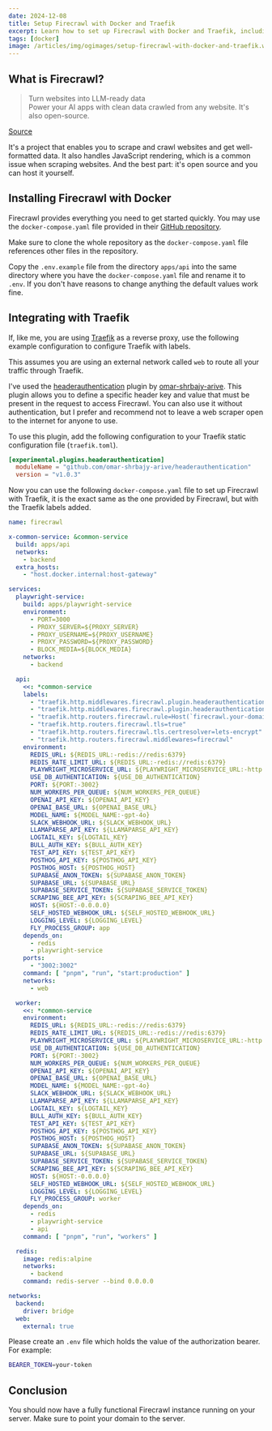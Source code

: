 ```yaml
---
date: 2024-12-08
title: Setup Firecrawl with Docker and Traefik
excerpt: Learn how to set up Firecrawl with Docker and Traefik, including a simple header authentication.
tags: [docker]
image: /articles/img/ogimages/setup-firecrawl-with-docker-and-traefik.webp
---
```


## What is Firecrawl?

> Turn websites into LLM-ready data  
Power your AI apps with clean data crawled from any website. It's also open-source.

[Source](https://www.firecrawl.dev/)

It's a project that enables you to scrape and crawl websites and get well-formatted data. It also handles JavaScript rendering, which is a common issue when scraping websites. And the best part: it's open source and you can host it yourself.

## Installing Firecrawl with Docker

Firecrawl provides everything you need to get started quickly. You may use the `docker-compose.yaml` file provided in their [GitHub repository](https://github.com/mendableai/firecrawl/blob/d316d52c963eeb2f05e7624204e969fb73f43e9b/docker-compose.yaml).

Make sure to clone the whole repository as the `docker-compose.yaml` file references other files in the repository.

Copy the `.env.example` file from the directory `apps/api` into the same directory where you have the `docker-compose.yaml` file and rename it to `.env`. If you don't have reasons to change anything the default values work fine.

## Integrating with Traefik

If, like me, you are using [Traefik](https://traefik.io/) as a reverse proxy, use the following example configuration to configure Traefik with labels.

This assumes you are using an external network called `web` to route all your traffic through Traefik. 

I've used the [headerauthentication](https://github.com/omar-shrbajy-arive/headerauthentication) plugin by [omar-shrbajy-arive](https://github.com/omar-shrbajy-arive). This plugin allows you to define a specific header key and value that must be present in the request to access Firecrawl. You can also use it without authentication, but I prefer and recommend not to leave a web scraper open to the internet for anyone to use. 

To use this plugin, add the following configuration to your Traefik static configuration file (`traefik.toml`).

```toml
[experimental.plugins.headerauthentication]
  moduleName = "github.com/omar-shrbajy-arive/headerauthentication"
  version = "v1.0.3"
```

Now you can use the following `docker-compose.yaml` file to set up Firecrawl with Traefik, it is the exact same as the one provided by Firecrawl, but with the Traefik labels added.

```yaml
name: firecrawl

x-common-service: &common-service
  build: apps/api
  networks:
    - backend
  extra_hosts:
    - "host.docker.internal:host-gateway"

services:
  playwright-service:
    build: apps/playwright-service
    environment:
      - PORT=3000
      - PROXY_SERVER=${PROXY_SERVER}
      - PROXY_USERNAME=${PROXY_USERNAME}
      - PROXY_PASSWORD=${PROXY_PASSWORD}
      - BLOCK_MEDIA=${BLOCK_MEDIA}
    networks:
      - backend

  api:
    <<: *common-service
    labels:
      - "traefik.http.middlewares.firecrawl.plugin.headerauthentication.header.name=Authorization"
      - "traefik.http.middlewares.firecrawl.plugin.headerauthentication.header.key=Bearer ${BEARER_TOKEN}"
      - "traefik.http.routers.firecrawl.rule=Host(`firecrawl.your-domain.com`)"
      - "traefik.http.routers.firecrawl.tls=true"
      - "traefik.http.routers.firecrawl.tls.certresolver=lets-encrypt"
      - "traefik.http.routers.firecrawl.middlewares=firecrawl"
    environment:
      REDIS_URL: ${REDIS_URL:-redis://redis:6379}
      REDIS_RATE_LIMIT_URL: ${REDIS_URL:-redis://redis:6379}
      PLAYWRIGHT_MICROSERVICE_URL: ${PLAYWRIGHT_MICROSERVICE_URL:-http://playwright-service:3000}
      USE_DB_AUTHENTICATION: ${USE_DB_AUTHENTICATION}
      PORT: ${PORT:-3002}
      NUM_WORKERS_PER_QUEUE: ${NUM_WORKERS_PER_QUEUE}
      OPENAI_API_KEY: ${OPENAI_API_KEY}
      OPENAI_BASE_URL: ${OPENAI_BASE_URL}
      MODEL_NAME: ${MODEL_NAME:-gpt-4o}
      SLACK_WEBHOOK_URL: ${SLACK_WEBHOOK_URL}
      LLAMAPARSE_API_KEY: ${LLAMAPARSE_API_KEY}
      LOGTAIL_KEY: ${LOGTAIL_KEY}
      BULL_AUTH_KEY: ${BULL_AUTH_KEY}
      TEST_API_KEY: ${TEST_API_KEY}
      POSTHOG_API_KEY: ${POSTHOG_API_KEY}
      POSTHOG_HOST: ${POSTHOG_HOST}
      SUPABASE_ANON_TOKEN: ${SUPABASE_ANON_TOKEN}
      SUPABASE_URL: ${SUPABASE_URL}
      SUPABASE_SERVICE_TOKEN: ${SUPABASE_SERVICE_TOKEN}
      SCRAPING_BEE_API_KEY: ${SCRAPING_BEE_API_KEY}
      HOST: ${HOST:-0.0.0.0}
      SELF_HOSTED_WEBHOOK_URL: ${SELF_HOSTED_WEBHOOK_URL}
      LOGGING_LEVEL: ${LOGGING_LEVEL}
      FLY_PROCESS_GROUP: app
    depends_on:
      - redis
      - playwright-service
    ports:
      - "3002:3002"
    command: [ "pnpm", "run", "start:production" ]
    networks:
      - web

  worker:
    <<: *common-service
    environment:
      REDIS_URL: ${REDIS_URL:-redis://redis:6379}
      REDIS_RATE_LIMIT_URL: ${REDIS_URL:-redis://redis:6379}
      PLAYWRIGHT_MICROSERVICE_URL: ${PLAYWRIGHT_MICROSERVICE_URL:-http://playwright-service:3000}
      USE_DB_AUTHENTICATION: ${USE_DB_AUTHENTICATION}
      PORT: ${PORT:-3002}
      NUM_WORKERS_PER_QUEUE: ${NUM_WORKERS_PER_QUEUE}
      OPENAI_API_KEY: ${OPENAI_API_KEY}
      OPENAI_BASE_URL: ${OPENAI_BASE_URL}
      MODEL_NAME: ${MODEL_NAME:-gpt-4o}
      SLACK_WEBHOOK_URL: ${SLACK_WEBHOOK_URL}
      LLAMAPARSE_API_KEY: ${LLAMAPARSE_API_KEY}
      LOGTAIL_KEY: ${LOGTAIL_KEY}
      BULL_AUTH_KEY: ${BULL_AUTH_KEY}
      TEST_API_KEY: ${TEST_API_KEY}
      POSTHOG_API_KEY: ${POSTHOG_API_KEY}
      POSTHOG_HOST: ${POSTHOG_HOST}
      SUPABASE_ANON_TOKEN: ${SUPABASE_ANON_TOKEN}
      SUPABASE_URL: ${SUPABASE_URL}
      SUPABASE_SERVICE_TOKEN: ${SUPABASE_SERVICE_TOKEN}
      SCRAPING_BEE_API_KEY: ${SCRAPING_BEE_API_KEY}
      HOST: ${HOST:-0.0.0.0}
      SELF_HOSTED_WEBHOOK_URL: ${SELF_HOSTED_WEBHOOK_URL}
      LOGGING_LEVEL: ${LOGGING_LEVEL}
      FLY_PROCESS_GROUP: worker
    depends_on:
      - redis
      - playwright-service
      - api
    command: [ "pnpm", "run", "workers" ]

  redis:
    image: redis:alpine
    networks:
      - backend
    command: redis-server --bind 0.0.0.0

networks:
  backend:
    driver: bridge
  web:
    external: true
```

Please create an `.env` file which holds the value of the authorization bearer. For example:

```bash
BEARER_TOKEN=your-token
```

## Conclusion

You should now have a fully functional Firecrawl instance running on your server. Make sure to point your domain to the server.
